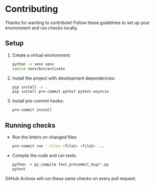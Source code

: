 # Contributing

Thanks for wanting to contribute! Follow these guidelines to set up your environment and run checks locally.

## Setup

1. Create a virtual environment:
   ```bash
   python -m venv venv
   source venv/bin/activate
   ```
2. Install the project with development dependencies:
   ```bash
   pip install -e .
   pip install pre-commit pytest pytest-asyncio
   ```
3. Install pre-commit hooks:
   ```bash
   pre-commit install
   ```

## Running checks

- Run the linters on changed files:
  ```bash
  pre-commit run --files <file1> <file2> ...
  ```
- Compile the code and run tests:
  ```bash
  python -m py_compile fast_precommit_mcp/*.py
  pytest
  ```

GitHub Actions will run these same checks on every pull request.
